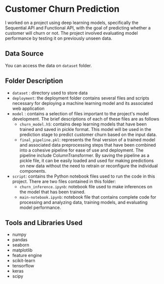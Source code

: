 # Customer Churn Prediction

I worked on a project using deep learning models, specifically the Sequential API and Functional API, with the goal of predicting whether a customer will churn or not. The project involved evaluating model performance by testing it on previously unseen data.

## Data Source
You can access the data on `dataset` folder.

## Folder Description
- `dataset` : directory used to store data
- `deployment`: the deployment folder contains several files and scripts necessary for deploying a machine learning model and its associated web application
- `model` : contains a selection of files important to the project's model development. The brief descriptions of each of these files are as follows
  - `churn_model.h5`: contains deep learning models that have been trained and saved in pickle format. This model will be used in the prediction stage to predict customer churn based on the input data.
  - `final_pipeline.pkl`: represents the final version of a trained model and associated data preprocessing steps that have been combined into a cohesive pipeline for ease of use and deployment. The pipeline include ColumnTransformer. By saving the pipeline as a pickle file, it can be easily loaded and used for making predictions on new data without the need to retrain or reconfigure the individual components.
- `script`: contains the Python notebook files used to run the code in this project. There are two files contained in this folder:
  - `churn_inference.ipynb`: notebook file used to make inferences on the model that has been trained.
  - `main-notebook.ipynb`: notebook file that contains complete code for processing and analyzing data, training models, and evaluating model performance.

## Tools and Libraries Used
- numpy
- pandas
- seaborn
- matplotlib
- feature engine
- scikit-learn
- tensorflow
- keras
- scipy
